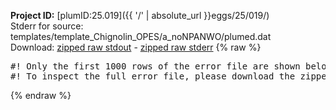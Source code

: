 **Project ID:** [plumID:25.019]({{ '/' | absolute_url }}eggs/25/019/)  
Stderr for source:  templates/template_Chignolin_OPES/a_noNPANWO/plumed.dat   
Download: [zipped raw stdout](plumed.dat.plumed.stdout.txt.zip) - [zipped raw stderr](plumed.dat.plumed.stderr.txt.zip) 
{% raw %}
<pre>
#! Only the first 1000 rows of the error file are shown below
#! To inspect the full error file, please download the zipped raw stderr file above
</pre>
{% endraw %}
